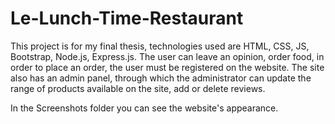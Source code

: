 # Le-Lunch-Time-Restaurant

This project is for my final thesis, technologies used are HTML, CSS, JS, Bootstrap, Node.js, Express.js. 
The user can leave an opinion, order food, in order to place an order, the user must be registered on the website. 
The site also has an admin panel, through which the administrator can update the range of products available on the site, add or delete reviews.

In the Screenshots folder you can see the website's appearance.
